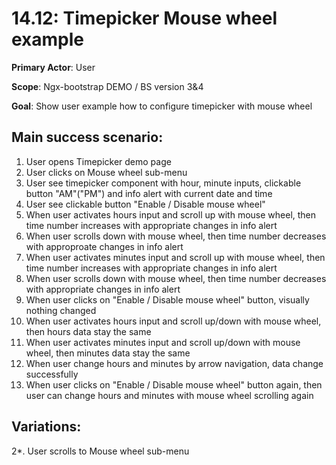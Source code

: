 14.12: Timepicker Mouse wheel example
=====================================
**Primary Actor**: User

**Scope**: Ngx-bootstrap DEMO / BS version 3&4

**Goal**: Show user example how to configure timepicker with mouse wheel

Main success scenario:
----------------------
1. User opens Timepicker demo page
2. User clicks on Mouse wheel sub-menu
3. User see timepicker component with hour, minute inputs, clickable button "AM"("PM") and info alert with current date and time
4. User see clickable button "Enable / Disable mouse wheel"
5. When user activates hours input and scroll up with mouse wheel, then time number increases with appropriate changes in info alert
6. When user scrolls down with mouse wheel, then time number decreases with approproate changes in info alert
7. When user activates minutes input and scroll up with mouse wheel, then time number increases with appropriate changes in info alert
8. When user scrolls down with mouse wheel, then time number decreases with appropriate changes in info alert
9. When user clicks on "Enable / Disable mouse wheel" button, visually nothing changed
10. When user activates hours input and scroll up/down with mouse wheel, then hours data stay the same
11. When user activates minutes input and scroll up/down with mouse wheel, then minutes data stay the same
12. When user change hours and minutes by arrow navigation, data change successfully
13. When user clicks on "Enable / Disable mouse wheel" button again, then user can change hours and minutes with mouse wheel scrolling again

Variations:
-----------
2*. User scrolls to Mouse wheel sub-menu

